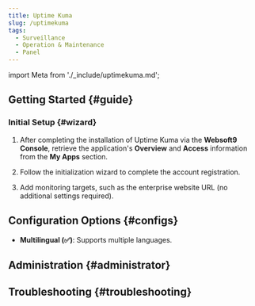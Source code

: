 ```yaml
---
title: Uptime Kuma
slug: /uptimekuma
tags:
  - Surveillance
  - Operation & Maintenance
  - Panel
---
```


import Meta from './\_include/uptimekuma.md';

<Meta name="meta" />

## Getting Started {#guide}

### Initial Setup {#wizard}

1. After completing the installation of Uptime Kuma via the **Websoft9 Console**, retrieve the application's **Overview** and **Access** information from the **My Apps** section.

2. Follow the initialization wizard to complete the account registration.

3. Add monitoring targets, such as the enterprise website URL (no additional settings required).

## Configuration Options {#configs}

- **Multilingual (✅)**: Supports multiple languages.

## Administration {#administrator}

## Troubleshooting {#troubleshooting}
